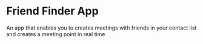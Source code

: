 # Friend Finder App
An app that enables you to creates meetings with friends in your contact list and creates a meeting point in real time 
